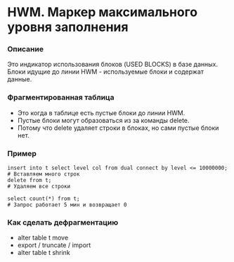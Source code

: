 # HWM. Маркер максимального уровня заполнения

### Описание
Это индикатор использования блоков (USED BLOCKS) в базе данных. 
Блоки идущие до линии HWM - используемые блоки и содержат данные. 


### Фрагментированная таблица
  - Это когда в таблице есть пустые блоки до линии HWM.
  - Пустые блоки могут образоваться из за команды delete.
  - Потому что delete удаляет строки в блоках, но сами пустые блоки нет. 


### Пример
````
insert into t select level col from dual connect by level <= 10000000; # Вставляем много строк
delete from t;                                                         # Удаляем все строки

select count(*) from t;                                                # Запрос работает 5 мин и возвращает 0
````


### Как сделать дефрагментацию
  - alter table t move
  - export / truncate / import
  - alter table t shrink